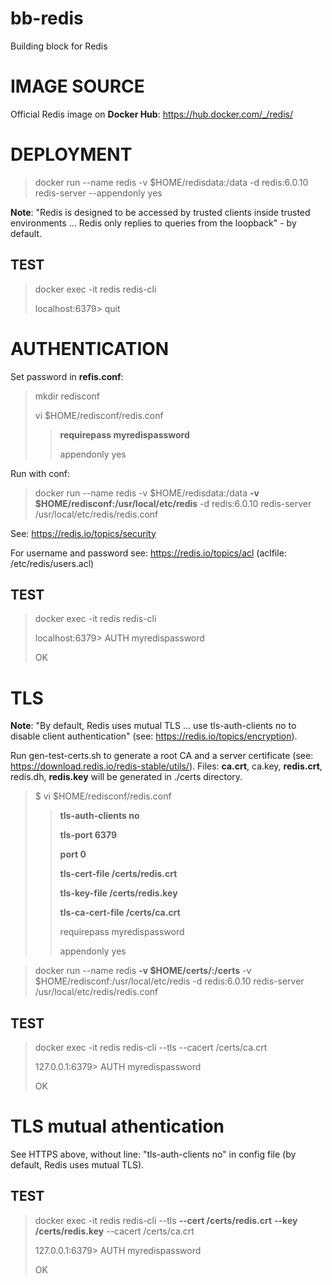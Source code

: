 # bb-redis
Building block for Redis

# IMAGE SOURCE

Official Redis image on __Docker Hub__: https://hub.docker.com/_/redis/


# DEPLOYMENT

> docker run --name redis -v $HOME/redisdata:/data -d redis:6.0.10 redis-server --appendonly yes

__Note__: "Redis is designed to be accessed by trusted clients inside trusted environments ... Redis only replies to queries from the loopback" - by default.

## TEST

> docker exec -it redis redis-cli
>
> localhost:6379> quit


# AUTHENTICATION


Set password in __refis.conf__:

> mkdir redisconf
>
> vi $HOME/redisconf/redis.conf
>
>> __requirepass myredispassword__
>>
>> appendonly yes

Run with conf:

> docker run --name redis -v $HOME/redisdata:/data __-v $HOME/redisconf:/usr/local/etc/redis__ -d redis:6.0.10 redis-server /usr/local/etc/redis/redis.conf

See: https://redis.io/topics/security

For username and password see: https://redis.io/topics/acl (aclfile: /etc/redis/users.acl)


## TEST

> docker exec -it redis redis-cli
>
> localhost:6379> AUTH myredispassword
>
> OK

# TLS

__Note__: "By default, Redis uses mutual TLS ... use tls-auth-clients no to disable client authentication" (see: https://redis.io/topics/encryption).

Run gen-test-certs.sh to generate a root CA and a server certificate (see: https://download.redis.io/redis-stable/utils/). Files: __ca.crt__, ca.key, __redis.crt__, redis.dh, __redis.key__ will be generated in ./certs directory.

> $ vi $HOME/redisconf/redis.conf
>
>> __tls-auth-clients no__
>>
>> __tls-port 6379__
>> 
>> __port 0__
>>
>> __tls-cert-file /certs/redis.crt__
>> 
>> __tls-key-file /certs/redis.key__
>> 
>> __tls-ca-cert-file /certs/ca.crt__
>> 
>> requirepass myredispassword
>>
>> appendonly yes



> docker run --name redis __-v $HOME/certs/:/certs__ -v $HOME/redisconf:/usr/local/etc/redis -d redis:6.0.10 redis-server /usr/local/etc/redis/redis.conf

## TEST

> docker exec -it redis redis-cli --tls --cacert /certs/ca.crt
>
> 127.0.0.1:6379> AUTH myredispassword
>
> OK




# TLS mutual athentication 

See HTTPS above, without line: "tls-auth-clients no" in config file (by default, Redis uses mutual TLS).


## TEST

> docker exec -it redis redis-cli --tls __--cert /certs/redis.crt__ __--key /certs/redis.key__ --cacert /certs/ca.crt
>
> 127.0.0.1:6379> AUTH myredispassword
>
> OK


